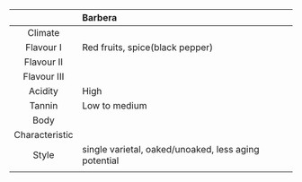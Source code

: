 |  | Barbera |
|:---:|:--- |
| Climate |  |
| Flavour I | Red fruits, spice(black pepper) |
| Flavour II |  | 
| Flavour III |  | 
| Acidity | High |
| Tannin | Low to medium |
| Body |  |
| Characteristic |  |
| Style| single varietal, oaked/unoaked, less aging potential |
|  |  |